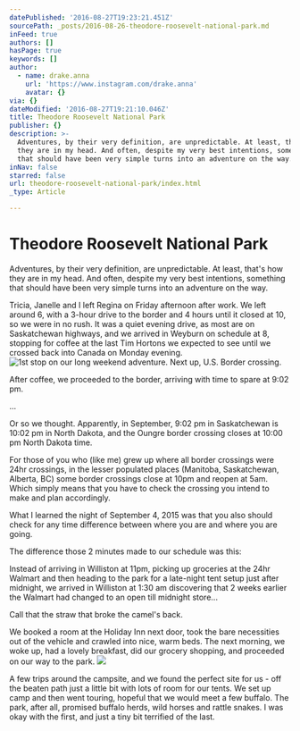 ```yaml
---
datePublished: '2016-08-27T19:23:21.451Z'
sourcePath: _posts/2016-08-26-theodore-roosevelt-national-park.md
inFeed: true
authors: []
hasPage: true
keywords: []
author:
  - name: drake.anna
    url: 'https://www.instagram.com/drake.anna'
    avatar: {}
via: {}
dateModified: '2016-08-27T19:21:10.046Z'
title: Theodore Roosevelt National Park
publisher: {}
description: >-
  Adventures, by their very definition, are unpredictable. At least, that’s how
  they are in my head. And often, despite my very best intentions, something
  that should have been very simple turns into an adventure on the way.
inNav: false
starred: false
url: theodore-roosevelt-national-park/index.html
_type: Article

---
```

# Theodore Roosevelt National Park

Adventures, by their very definition, are unpredictable. At least, that's how they are in my head. And often, despite my very best intentions, something that should have been very simple turns into an adventure on the way.

Tricia, Janelle and I left Regina on Friday afternoon after work. We left around 6, with a 3-hour drive to the border and 4 hours until it closed at 10, so we were in no rush. It was a quiet evening drive, as most are on Saskatchewan highways, and we arrived in Weyburn on schedule at 8, stopping for coffee at the last Tim Hortons we expected to see until we crossed back into Canada on Monday evening.
![1st stop on our long weekend adventure. Next up, U.S. Border crossing. ](https://s3-us-west-2.amazonaws.com/the-grid-img/p/b83386d0d43804bb14fc115d42ceea9941b35106.jpg)

After coffee, we proceeded to the border, arriving with time to spare at 9:02 pm.

...

Or so we thought. Apparently, in September, 9:02 pm in Saskatchewan is 10:02 pm in North Dakota, and the Oungre border crossing closes at 10:00 pm North Dakota time.

For those of you who (like me) grew up where all border crossings were 24hr crossings, in the lesser populated places (Manitoba, Saskatchewan, Alberta, BC) some border crossings close at 10pm and reopen at 5am. Which simply means that you have to check the crossing you intend to make and plan accordingly.

What I learned the night of September 4, 2015 was that you also should check for any time difference between where you are and where you are going.

The difference those 2 minutes made to our schedule was this:

Instead of arriving in Williston at 11pm, picking up groceries at the 24hr Walmart and then heading to the park for a late-night tent setup just after midnight, we arrived in Williston at 1:30 am discovering that 2 weeks earlier the Walmart had changed to an open till midnight store...

Call that the straw that broke the camel's back.

We booked a room at the Holiday Inn next door, took the bare necessities out of the vehicle and crawled into nice, warm beds. The next morning, we woke up, had a lovely breakfast, did our grocery shopping, and proceeded on our way to the park.
![](https://s3-us-west-2.amazonaws.com/the-grid-img/p/015398f0d7d7c90235324d94e680cebe0a4c5796.jpg)

A few trips around the campsite, and we found the perfect site for us - off the beaten path just a little bit with lots of room for our tents. We set up camp and then went touring, hopeful that we would meet a few buffalo. The park, after all, promised buffalo herds, wild horses and rattle snakes. I was okay with the first, and just a tiny bit terrified of the last.